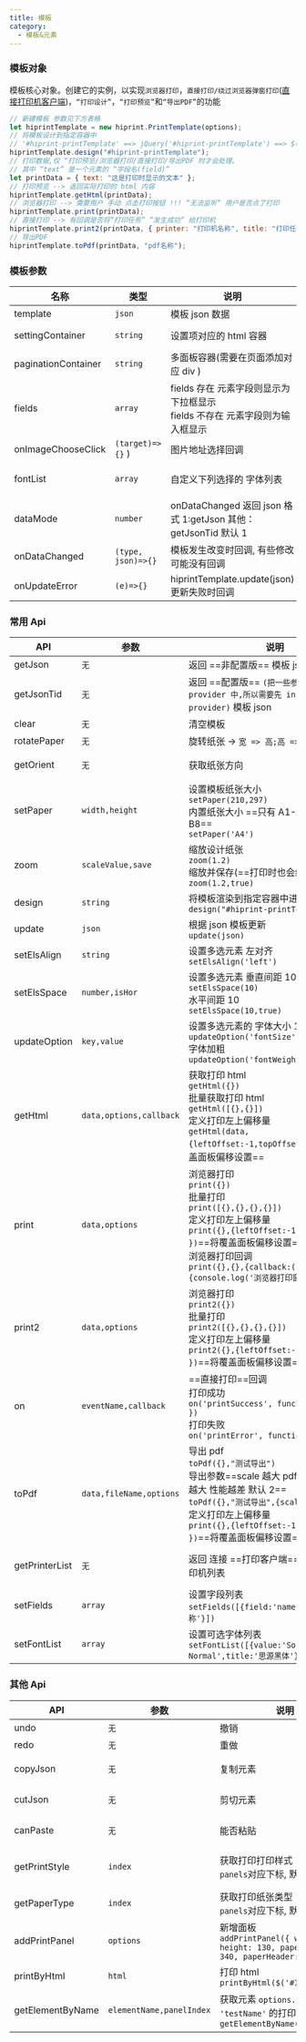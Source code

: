 ```yaml
---
title: 模板
category:
  - 模板&元素
---
```


### 模板对象

模板核心对象。创建它的实例，以实现`浏览器打印`，`直接打印/绕过浏览器弹窗打印`([直接打印机客户端](https://gitee.com/CcSimple/electron-hiprint))，`“打印设计”`，`“打印预览”`和`“导出PDF”`的功能

```js
// 新建模板 参数见下方表格
let hiprintTemplate = new hiprint.PrintTemplate(options);
// 将模板设计到指定容器中
// '#hiprint-printTemplate' ==> jQuery('#hiprint-printTemplate') ==> $('#hiprint-printTemplate')
hiprintTemplate.design("#hiprint-printTemplate");
// 打印数据,仅 “打印预览/浏览器打印/直接打印/导出PDF 时才会处理。
// 其中 “text” 是一个元素的 “字段名(field)”
let printData = { text: "这是打印时显示的文本" };
// 打印预览 --> 返回实际打印的 html 内容
hiprintTemplate.getHtml(printData);
// 浏览器打印 --> 需要用户 手动 点击打印按钮 !!! “无法监听“ 用户是否点了打印
hiprintTemplate.print(printData);
// 直接打印 --> 有回调是否将“打印任务” “发生成功” 给打印机
hiprintTemplate.print2(printData, { printer: "打印机名称", title: "打印任务名称" });
// 导出PDF
hiprintTemplate.toPdf(printData, "pdf名称");
```

### 模板参数

| 名称                | 类型               | 说明                                                                              | 备注                                                                          |
| ------------------- | ------------------ | --------------------------------------------------------------------------------- | ----------------------------------------------------------------------------- |
| template            | `json`             | 模板 json 数据                                                                    |                                                                               |
| settingContainer    | `string`           | 设置项对应的 html 容器                                                            | 如: `<div id="hiprint-printTemplate"/>`                                       |
| paginationContainer | `string`           | 多面板容器(需要在页面添加对应 div )                                               | 如: `<div class="hiprint-printPagination"/>`                                  |
| fields              | `array`            | fields 存在 元素字段则显示为下拉框显示 <br/> fields 不存在 元素字段则为输入框显示 | `此处设置为全局设置元素字段数据源，优先级低于 元素类型设置数据源`             |
| onImageChooseClick  | `(target)=>{}` )   | 图片地址选择回调                                                                  | `target.refresh(url,options)`<br/> `target.getValue()`                        |
| fontList            | `array`            | 自定义下列选择的 字体列表                                                         | `hiprintTemplate.setFontList([])`<br/>或元素中设置<br/>`options.fontList: []` |
| dataMode            | `number`           | onDataChanged 返回 json 格式 1:getJson 其他：getJsonTid 默认 1                    |                                                                               |
| onDataChanged       | `(type, json)=>{}` | 模板发生改变时回调, 有些修改可能没有回调                                          | 新增、移动、删除、修改(参数调整)、大小、旋转等等                              |
| onUpdateError       | `(e)=>{}`          | hiprintTemplate.update(json) 更新失败时回调                                       | 撤销重做使用的就是 update                                                     |

### 常用 Api

| API            | 参数                    | 说明                                                                                                                                                                                                                                                               | 返回值                    | 备注                                                                                                        |
| -------------- | ----------------------- | ------------------------------------------------------------------------------------------------------------------------------------------------------------------------------------------------------------------------------------------------------------------ | ------------------------- | ----------------------------------------------------------------------------------------------------------- |
| getJson        | `无`                    | 返回 ==非配置版== 模板 json                                                                                                                                                                                                                                        | `json`                    | 参数较完整                                                                                                  |
| getJsonTid     | `无`                    | 返回 ==配置版== `(把一些参数存在 provider 中,所以需要先 init 对应 provider)` 模板 json                                                                                                                                                                             | `json`                    | 参数较少                                                                                                    |
| clear          | `无`                    | 清空模板                                                                                                                                                                                                                                                           | `无`                      |                                                                                                             |
| rotatePaper    | `无`                    | 旋转纸张 -> `宽 => 高;高 => 宽`                                                                                                                                                                                                                                    | `无`                      |                                                                                                             |
| getOrient      | `无`                    | 获取纸张方向                                                                                                                                                                                                                                                       | `1`--纵向 <br/> `2`--横向 |                                                                                                             |
| setPaper       | `width,height`          | 设置模板纸张大小<br/>`setPaper(210,297)`<br/> 内置纸张大小 ==只有 A1-A8 和 B1-B8==<br/>`setPaper('A4')`                                                                                                                                                            |                           |                                                                                                             |
| zoom           | `scaleValue,save`       | 缩放设计纸张<br/>`zoom(1.2)` <br/> 缩放并保存(==打印时也会缩放==)<br/>`zoom(1.2,true)`                                                                                                                                                                             |                           |                                                                                                             |
| design         | `string`                | 将模板渲染到指定容器中进行拖拽设计 <br/> `design("#hiprint-printTemplate")`                                                                                                                                                                                        | `无`                      | ==调用之前需要能够获取到对应 DOM 容器==                                                                     |
| update         | `json`                  | 根据 json 模板更新 <br/> `update(json)`                                                                                                                                                                                                                            | `无`                      | ==可能更新失败==可查看控制台 log                                                                            |
| setElsAlign    | `string`                | 设置多选元素 左对齐 <br/> `setElsAlign('left')`                                                                                                                                                                                                                    | `无`                      | `left/vertical/right/top/horizontal/bottom/distributeHor/distributeVer`                                     |
| setElsSpace    | `number,isHor`          | 设置多选元素 垂直间距 10 <br/> `setElsSpace(10)` <br/> 水平间距 10 <br/> `setElsSpace(10,true)`                                                                                                                                                                    | `无`                      |                                                                                                             |
| updateOption   | `key,value`             | 设置多选元素的 字体大小 12 <br/> `updateOption('fontSize',12)` <br/> 字体加粗 <br/> `updateOption('fontWeight', 'bolder');`                                                                                                                                        | `无`                      | 支持的参数在控制台输入 `window.HIPRINT_CONFIG` 查看 <br/> 如: `window.HIPRINT_CONFIG.text.tabs[0].options`  |
| getHtml        | `data,options,callback` | 获取打印 html <br/> `getHtml({})` <br/> 批量获取打印 html <br/> `getHtml([{},{}])` <br/> 定义打印左上偏移量 <br/> `getHtml(data,{leftOffset:-1,topOffset:-1 })`==将覆盖面板偏移设置== <br/>                                                                        | `html`                    | `paperNumberToggleInEven`<br/><br/>`leftOffset`<br/><br/>`topOffset`                                        |
| print          | `data,options`          | 浏览器打印<br/> `print({})`<br/>批量打印 <br/> `print([{},{},{},{}])`<br/> 定义打印左上偏移量 <br/> `print({},{leftOffset:-1,topOffset:-1 })`==将覆盖面板偏移设置== <br/> 浏览器打印回调 <br/> `print({},{},{callback:()=>{console.log('浏览器打印窗口已打开')}})` | `无`                      | `paperNumberToggleInEven`<br/><br/>`leftOffset`<br/><br/>`topOffset`                                        |
| print2         | `data,options`          | 浏览器打印<br/> `print2({})`<br/>批量打印 <br/> `print2([{},{},{},{}])`<br/> 定义打印左上偏移量 <br/> `print2({},{leftOffset:-1,topOffset:-1 })`==将覆盖面板偏移设置== <br/>                                                                                       | `无`                      | `paperNumberToggleInEven`<br/><br/>`leftOffset`<br/><br/>`topOffset`                                        |
| on             | `eventName,callback`    | ==直接打印==回调<br/>打印成功<br/>`on('printSuccess', function (data) { })` <br/>打印失败<br/>`on('printError', function (data) { })`                                                                                                                              | `无`                      |                                                                                                             |
| toPdf          | `data,fileName,options` | 导出 pdf <br/> `toPdf({},"测试导出")`<br/>导出参数==scale 越大 pdf 越清晰，文件越大 性能越差 默认 2==<br/>`toPdf({},"测试导出",{scale:4})`<br/> 定义打印左上偏移量 <br/> `print({},{leftOffset:-1,topOffset:-1 })`==将覆盖面板偏移设置== <br/>                     | `$.Deferred()`            | `scale`<br/><br/>`isDownload`                                                                               |
| getPrinterList | `无`                    | 返回 连接 ==打印客户端== 时获取到的打印机列表                                                                                                                                                                                                                      | `array`                   | 刷新获取打印机列表<br/>==这是异步的,需要已连接打印客户端== <br/> `hiprint.refreshPrinterList((list) => {})` |
| setFields      | `array`                 | 设置字段列表 <br/>`setFields([{field:'name',text:'名称'}])`                                                                                                                                                                                                        | `无`                      | ==此处设置为全局设置元素字段数据源，优先级低于 元素类型设置数据源==                                         |
| setFontList    | `array`                 | 设置可选字体列表 <br/>`setFontList([{value:'SourceHanSansCN-Normal',title:'思源黑体'}])`                                                                                                                                                                           | `无`                      | ==需要本机已安装该字体==                                                                                    |

### 其他 Api

| API              | 参数                     | 说明                                                                                         | 返回值    | 备注                                      |
| ---------------- | ------------------------ | -------------------------------------------------------------------------------------------- | --------- | ----------------------------------------- |
| undo             | `无`                     | 撤销                                                                                         | `无`      |
| redo             | `无`                     | 重做                                                                                         | `无`      |
| copyJson         | `无`                     | 复制元素                                                                                     | `[元素]`  | ==仅 sv-print 支持==                      |
| cutJson          | `无`                     | 剪切元素                                                                                     | `无`      | ==仅 sv-print 支持==                      |
| canPaste         | `无`                     | 能否粘贴                                                                                     | `boolean` | ==仅 sv-print 支持==                      |
| getPrintStyle    | `index`                  | 获取打印打印样式<br/>`panels`对应下标, 默认 0                                                | `string`  | 查看打印样式是否正常`纸张大小`,`纸张方向` |
| getPaperType     | `index`                  | 获取打印纸张类型<br/>`panels`对应下标, 默认 0                                                | `string`  |                                           |
| addPrintPanel    | `options`                | 新增面板<br/>`addPrintPanel({ width: 100, height: 130, paperFooter: 340, paperHeader: 10 })` | `panel`   | 多面板操作                                |
| printByHtml      | `html`                   | 打印 html<br/>`printByHtml($('#Id').html())`                                                 | `无`      |                                           |
| getElementByName | `elementName,panelIndex` | 获取元素 `options.name == 'testName'` 的打印组件<br/>`getElementByName(testName)`            | `array`   | ==panelIndex==多面板的下标 默认 0         |
